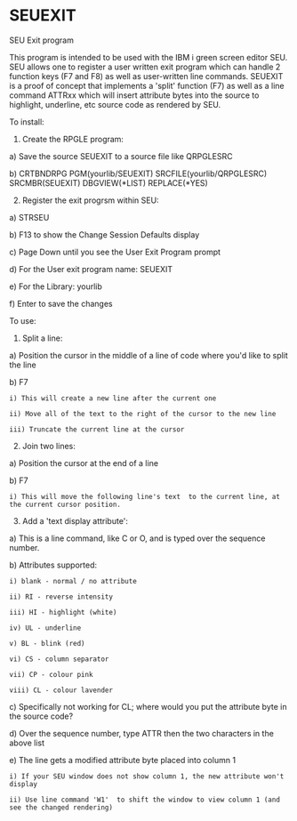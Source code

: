 # SEUEXIT
SEU Exit program

This program is intended to be used with the IBM i green screen editor SEU.  SEU allows one to register a user written exit program which can handle 2 function keys (F7 and F8) as well as user-written line commands.  SEUEXIT is a proof of concept that implements a 'split' function (F7) as well as a line command ATTRxx which will insert attribute bytes into the source to highlight, underline, etc source code as rendered by SEU.

To install:
1) Create the RPGLE program:

  a) Save the source SEUEXIT to a source file like QRPGLESRC

  b) CRTBNDRPG PGM(yourlib/SEUEXIT) SRCFILE(yourlib/QRPGLESRC) SRCMBR(SEUEXIT) DBGVIEW(*LIST) REPLACE(*YES)

2) Register the exit progrsm within SEU:

  a) STRSEU

  b) F13 to show the Change Session Defaults display

  c) Page Down until you see the User Exit Program prompt

  d) For the User exit program name: SEUEXIT

  e) For the Library: yourlib

  f) Enter to save the changes

  

To use:

1) Split a line:

  a) Position the cursor in the middle of a line of code where you'd like to split the line

  b) F7

    i) This will create a new line after the current one

    ii) Move all of the text to the right of the cursor to the new line

    iii) Truncate the current line at the cursor

2) Join two lines:

  a) Position the cursor at the end of a line

  b) F7

    i) This will move the following line's text  to the current line, at the current cursor position.

3) Add a 'text display attribute':

  a) This is a line command, like C or O, and is typed over the sequence number.

  b) Attributes supported:

    i) blank - normal / no attribute

    ii) RI - reverse intensity

    iii) HI - highlight (white)

    iv) UL - underline

    v) BL - blink (red)

    vi) CS - column separator

    vii) CP - colour pink

    viii) CL - colour lavender

  c) Specifically not working for CL; where would you put the attribute byte in the source code?

  d) Over the sequence number, type ATTR then the two characters in the above list

  e) The line gets a modified attribute byte placed into column 1

    i) If your SEU window does not show column 1, the new attribute won't display

    ii) Use line command 'W1'  to shift the window to view column 1 (and see the changed rendering)
